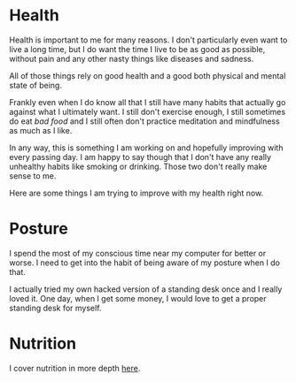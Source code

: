 # Health

Health is important to me for many reasons. I don't particularly even want to live a long time, but I do want the time I live to be as good as possible, without pain and any other nasty things like diseases and sadness.

All of those things rely on good health and a good both physical and mental state of being. 

Frankly even when I do know all that I still have many habits that actually go against what I ultimately want. I still don't exercise enough, I still sometimes do eat _bad food_ and I still often don't practice meditation and mindfulness as much as I like.

In any way, this is something I am working on and hopefully improving with every passing day. I am happy to say though that I don't have any really unhealthy habits like smoking or drinking. Those two don't really make sense to me. 

Here are some things I am trying to improve with my health right now. 

# Posture

I spend the most of my conscious time near my computer for better or worse. I need to get into the habit of being aware of my posture when I do that. 

I actually tried my own hacked version of a standing desk once and I really loved it. One day, when I get some money, I would love to get a proper standing desk for myself.

# Nutrition

I cover nutrition in more depth [here](../nutrition/Nutrition.md).